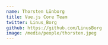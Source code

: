 ```yaml
---
name: Thorsten Lünborg
title: Vue.js Core Team
twitter: Linus_Borg
github: https://github.com/LinusBorg
image: /media/people/thorsten.jpeg
---
```

